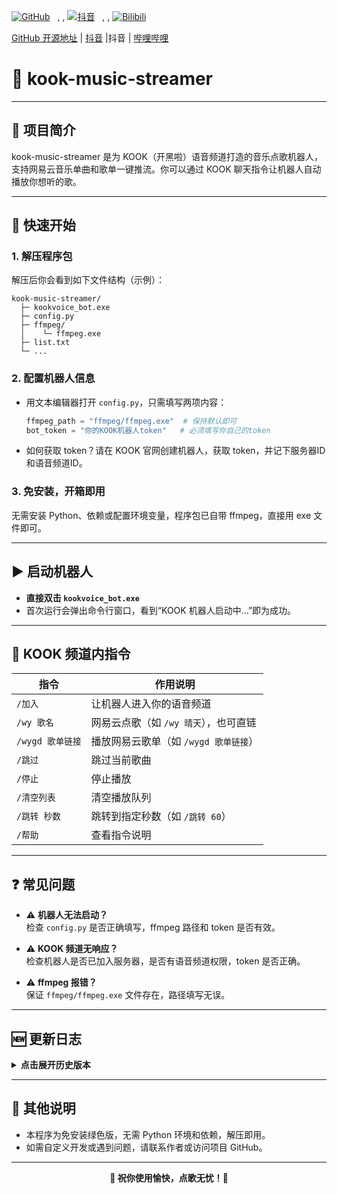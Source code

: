 <p align   对齐="center"   “中心”>
  <a href="https://github.com/NightmaresNightmares/kook-music-streamer" target   目标="_blank"   “平等”><img src="https://img.shields.io/badge/GitHub-开源项目-black?logo=github" alt="GitHub"   “GitHub”></a>
  &nbsp;   ,   ,
  <a href="https://www.douyin.com/user/MS4wLjABAAAADKa8egW-VGLmOg0sqjN-9Vf8wFZRfJwPpzVerdVKzlQ4WK_NvSLjSj3tzdUXfq-k?from_tab_name=main" target   目标="_blank"   “平等”><img src="https://img.shields.io/badge/抖音-短视频平台-ff69b4?logo=tiktok" alt="抖音"></a>
  &nbsp;   ,   ,
  <a href="https://space.bilibili.com/365374856" target   目标="_blank"   “平等”><img src="https://img.shields.io/badge/哔哩哔哩-Bilibili-00A1D6?logo=bilibili" alt="Bilibili"></a>
</p>

<p align   对齐="center"   “中心”>
  <a href="https://github.com/NightmaresNightmares/kook-music-streamer" target   目标="_blank"   “平等”>GitHub 开源地址</a> |
  <a href="https://www.douyin.com/user/MS4wLjABAAAADKa8egW-VGLmOg0sqjN-9Vf8wFZRfJwPpzVerdVKzlQ4WK_NvSLjSj3tzdUXfq-k?from_tab_name=main" target="_blank">抖音</a> |抖音 |
  <a href="https://space.bilibili.com/365374856" target="_blank">哔哩哔哩</a>
</p>

# 🎵 kook-music-streamer 

---

## 📝 项目简介

kook-music-streamer 是为 KOOK（开黑啦）语音频道打造的音乐点歌机器人，支持网易云音乐单曲和歌单一键推流。你可以通过 KOOK 聊天指令让机器人自动播放你想听的歌。

---

## 🚀 快速开始

### 1. 解压程序包

解压后你会看到如下文件结构（示例）：

```
kook-music-streamer/
  ├─ kookvoice_bot.exe
  ├─ config.py
  ├─ ffmpeg/
  │    └─ ffmpeg.exe
  ├─ list.txt
  └─ ...
```

### 2. 配置机器人信息

- 用文本编辑器打开 `config.py`，只需填写两项内容：

  ```python
  ffmpeg_path = "ffmpeg/ffmpeg.exe"  # 保持默认即可
  bot_token = "你的KOOK机器人token"   # 必须填写你自己的token
  ```
- 如何获取 token？请在 KOOK 官网创建机器人，获取 token，并记下服务器ID和语音频道ID。

### 3. 免安装，开箱即用

无需安装 Python、依赖或配置环境变量，程序包已自带 ffmpeg，直接用 exe 文件即可。

---

## ▶️ 启动机器人

- **直接双击 `kookvoice_bot.exe`**
- 首次运行会弹出命令行窗口，看到“KOOK 机器人启动中...”即为成功。

---

## 💬 KOOK 频道内指令

| 指令                | 作用说明                                   |
|---------------------|--------------------------------------------|
| `/加入`             | 让机器人进入你的语音频道                   |
| `/wy 歌名`          | 网易云点歌（如 `/wy 晴天`），也可直链      |
| `/wygd 歌单链接`    | 播放网易云歌单（如 `/wygd 歌单链接`）      |
| `/跳过`             | 跳过当前歌曲                               |
| `/停止`             | 停止播放                                   |
| `/清空列表`         | 清空播放队列                               |
| `/跳转 秒数`        | 跳转到指定秒数（如 `/跳转 60`）            |
| `/帮助`             | 查看指令说明                               |

---

## ❓ 常见问题

- ⚠️ **机器人无法启动？**  
  检查 `config.py` 是否正确填写，ffmpeg 路径和 token 是否有效。

- ⚠️ **KOOK 频道无响应？**  
  检查机器人是否已加入服务器，是否有语音频道权限，token 是否正确。

- ⚠️ **ffmpeg 报错？**  
  保证 `ffmpeg/ffmpeg.exe` 文件存在，路径填写无误。

---

## 🆕 更新日志

<details>
<summary><b>点击展开历史版本</b></summary>

### v1.2.0
- 🗑️ 新增 `/清空列表` 指令，可一键清空播放队列
- 🛠️ 优化网易云歌单批量点歌体验，支持大歌单分批处理
- 🐞 修复部分情况下机器人无法自动进入语音频道的问题

### v1.1.0
- ⏩ 支持 `/跳转 秒数` 指令，播放中可快速定位到指定时间
- 💡 增强错误提示，常见问题自动反馈到频道

### v1.0.0
- 🎶 支持网易云单曲点歌、歌单批量播放
- 🔑 支持 `/加入`、`/wy`、`/wygd`、`/跳过`、`/停止` 等基础指令
- 📦 免安装绿色版，内置 ffmpeg，开箱即用

</details>

---

## 📢 其他说明

- 本程序为免安装绿色版，无需 Python 环境和依赖，解压即用。
- 如需自定义开发或遇到问题，请联系作者或访问项目 GitHub。

---

<p align="center"><b>🎉 祝你使用愉快，点歌无忧！🎉</b></p> 
